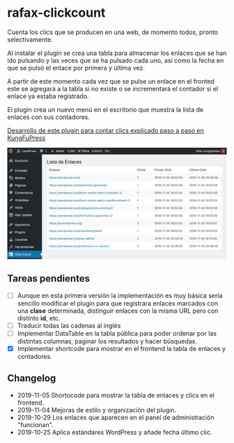 # rafax-clickcount

Cuenta los clics que se producen en una web, de momento todos, pronto selectivamente.

Al instalar el plugin se crea una tabla para almacenar los enlaces que se han ido pulsando y las veces que se ha pulsado cada uno, así como la fecha en que se pulsó el enlace por primera y última vez.

A partir de este momento cada vez que se pulse un enlace en el fronted este se agregará a la tabla si no existe o se incrementará el contador si el enlace ya estaba registrado.

El plugin crea un nuevo menú en el escritorio que muestra la lista de enlaces con sus contadores. 

[Desarrollo de este plugin para contar clics explicado paso a paso en KungFuPress](https://kungfupress.com/construye-un-plugin-para-contar-los-clics-a-los-enlaces-de-tu-web/)

![Tabla con enlaces y contadores](img/rafax-clickcount-admin.png)

## Tareas pendientes 

- [ ] Aunque en esta primera versión la implementación es muy básica sería sencillo modificar el plugin para que registrara enlaces marcados con una **clase** determinada, distinguir enlaces con la misma URL pero con distinto **id**, etc.
- [ ] Traducir todas las cadenas al inglés
- [ ] Implementar DataTable en la tabla pública para poder ordenar por las distintas columnas, paginar los resultados y hacer búsquedas.
- [x] Implementar shortcode para mostrar en el frontend la tabla de enlaces y contadores.

## Changelog

- 2019-11-05 Shortocode para mostrar la tabla de enlaces y clics en el frontend.
- 2019-11-04 Mejoras de estilo y organización del plugin.
- 2019-10-29 Los enlaces que aparecen en el panel de administración "funcionan".
- 2019-10-25 Aplica estándares WordPress y añade fecha último clic.
